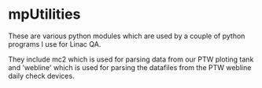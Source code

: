 mpUtilities
===========

These are various python modules which  are used by a couple of python programs I use for Linac QA.

They include mc2 which is used for parsing data from our PTW ploting tank and 'webline' 
which is used for parsing the datafiles from the PTW webline daily check devices.
